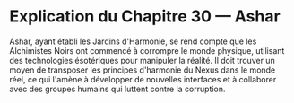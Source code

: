 # Explication du Chapitre 30 — Ashar

Ashar, ayant établi les Jardins d'Harmonie, se rend compte que les Alchimistes Noirs ont commencé à corrompre le monde physique, utilisant des technologies ésotériques pour manipuler la réalité. Il doit trouver un moyen de transposer les principes d'harmonie du Nexus dans le monde réel, ce qui l'amène à développer de nouvelles interfaces et à collaborer avec des groupes humains qui luttent contre la corruption.
